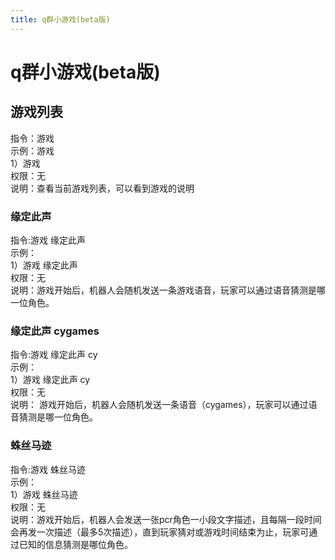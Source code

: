 ```yaml
---
title: q群小游戏(beta版)
---
```


# q群小游戏(beta版)

## 游戏列表
指令：游戏  
示例：游戏  
1）游戏  
权限：无  
说明：查看当前游戏列表，可以看到游戏的说明    


### 缘定此声
指令:游戏 缘定此声     
示例：  
1）游戏 缘定此声     
权限：无  
说明：游戏开始后，机器人会随机发送一条游戏语音，玩家可以通过语音猜测是哪一位角色。    


### 缘定此声 cygames
指令:游戏 缘定此声 cy    
示例：   
1）游戏 缘定此声 cy  
权限：无  
说明： 游戏开始后，机器人会随机发送一条语音（cygames），玩家可以通过语音猜测是哪一位角色。 

### 蛛丝马迹
指令:游戏 蛛丝马迹    
示例：  
1）游戏 蛛丝马迹     
权限：无  
说明：游戏开始后，机器人会发送一张pcr角色一小段文字描述，且每隔一段时间会再发一次描述（最多5次描述），直到玩家猜对或游戏时间结束为止，玩家可通过已知的信息猜测是哪位角色。  
